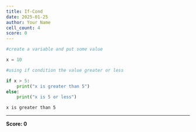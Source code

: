 ```yaml
---
title: If-Cond
date: 2025-01-25
author: Your Name
cell_count: 4
score: 0
---
```


```python
#create a variable and put some value
```


```python
x = 10
```


```python
#using if condition the value greater or less
```


```python
if x > 5:
    print("x is greater than 5")
else:
    print("x is 5 or less")
```

    x is greater than 5



---
**Score: 0**
